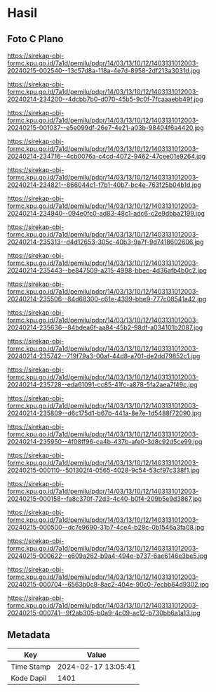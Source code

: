 # Hasil

## Foto C Plano

https://sirekap-obj-formc.kpu.go.id/7a1d/pemilu/pdpr/14/03/13/10/12/1403131012003-20240215-002540--13c57d8a-118a-4e7d-8958-2df213a3031d.jpg

https://sirekap-obj-formc.kpu.go.id/7a1d/pemilu/pdpr/14/03/13/10/12/1403131012003-20240214-234200--4dcbb7b0-d070-45b5-9c0f-7fcaaaebb49f.jpg

https://sirekap-obj-formc.kpu.go.id/7a1d/pemilu/pdpr/14/03/13/10/12/1403131012003-20240215-001037--e5e099df-26e7-4e21-a03b-98404f6a4420.jpg

https://sirekap-obj-formc.kpu.go.id/7a1d/pemilu/pdpr/14/03/13/10/12/1403131012003-20240214-234716--4cb0076a-c4cd-4072-9462-47cee01e9264.jpg

https://sirekap-obj-formc.kpu.go.id/7a1d/pemilu/pdpr/14/03/13/10/12/1403131012003-20240214-234821--866044c1-f7b1-40b7-bc4e-763f25b04b1d.jpg

https://sirekap-obj-formc.kpu.go.id/7a1d/pemilu/pdpr/14/03/13/10/12/1403131012003-20240214-234940--094e0fc0-ad83-48c1-adc6-c2e9dbba2199.jpg

https://sirekap-obj-formc.kpu.go.id/7a1d/pemilu/pdpr/14/03/13/10/12/1403131012003-20240214-235313--d4d12653-305c-40b3-9a7f-9d7418602606.jpg

https://sirekap-obj-formc.kpu.go.id/7a1d/pemilu/pdpr/14/03/13/10/12/1403131012003-20240214-235443--be847509-a215-4998-bbec-4d36afb4b0c2.jpg

https://sirekap-obj-formc.kpu.go.id/7a1d/pemilu/pdpr/14/03/13/10/12/1403131012003-20240214-235506--84d68300-c61e-4399-bbe9-777c08541a42.jpg

https://sirekap-obj-formc.kpu.go.id/7a1d/pemilu/pdpr/14/03/13/10/12/1403131012003-20240214-235636--84bdea6f-aa84-45b2-98df-a034101b2087.jpg

https://sirekap-obj-formc.kpu.go.id/7a1d/pemilu/pdpr/14/03/13/10/12/1403131012003-20240214-235742--719f79a3-00af-44d8-a701-de2dd79852c1.jpg

https://sirekap-obj-formc.kpu.go.id/7a1d/pemilu/pdpr/14/03/13/10/12/1403131012003-20240214-235728--eda61091-cc85-41fc-a878-5fa2aea7f49c.jpg

https://sirekap-obj-formc.kpu.go.id/7a1d/pemilu/pdpr/14/03/13/10/12/1403131012003-20240214-235809--d6c175d1-b67b-441a-8e7e-1d5488f72090.jpg

https://sirekap-obj-formc.kpu.go.id/7a1d/pemilu/pdpr/14/03/13/10/12/1403131012003-20240214-235950--4f08ff96-ca4b-437b-afe0-3d8c92d5ce99.jpg

https://sirekap-obj-formc.kpu.go.id/7a1d/pemilu/pdpr/14/03/13/10/12/1403131012003-20240215-000110--501302f4-0565-4028-9c54-53cf97c338f1.jpg

https://sirekap-obj-formc.kpu.go.id/7a1d/pemilu/pdpr/14/03/13/10/12/1403131012003-20240215-000158--fa8c370f-72d3-4c40-b0f4-209b5e9d3867.jpg

https://sirekap-obj-formc.kpu.go.id/7a1d/pemilu/pdpr/14/03/13/10/12/1403131012003-20240215-000500--dc7e9690-31b7-4ce4-b28c-0b1546a3fa08.jpg

https://sirekap-obj-formc.kpu.go.id/7a1d/pemilu/pdpr/14/03/13/10/12/1403131012003-20240215-000622--e609a262-b9a4-494e-b737-6ae6146e3be5.jpg

https://sirekap-obj-formc.kpu.go.id/7a1d/pemilu/pdpr/14/03/13/10/12/1403131012003-20240215-000704--6563b0c8-8ac2-404e-90c0-7ecbb64d9302.jpg

https://sirekap-obj-formc.kpu.go.id/7a1d/pemilu/pdpr/14/03/13/10/12/1403131012003-20240215-000741--9f2ab305-b0a9-4c09-ac12-b730bb6a1a13.jpg


## Metadata

| Key        | Value               |
| ---------- | ------------------- |
| Time Stamp | 2024-02-17 13:05:41 |
| Kode Dapil | 1401                |




